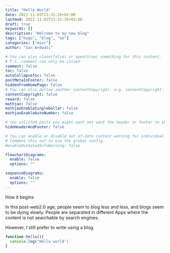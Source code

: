 ```yaml
---
title: "Hello World"
date: 2022-11-03T23:31:26+03:00
lastmod: 2022-11-03T23:31:26+03:00
draft: true
keywords: []
description: "Welcome to my new blog"
tags: ["hugo", "blog", "Go"]
categories: ["misc"]
author: "Ian Andwati"

# You can also close(false) or open(true) something for this content.
# P.S. comment can only be closed
comment: false
toc: false
autoCollapseToc: false
postMetaInFooter: false
hiddenFromHomePage: false
# You can also define another contentCopyright. e.g. contentCopyright: "This is another copyright."
contentCopyright: false
reward: false
mathjax: false
mathjaxEnableSingleDollar: false
mathjaxEnableAutoNumber: false

# You unlisted posts you might want not want the header or footer to show
hideHeaderAndFooter: false

# You can enable or disable out-of-date content warning for individual post.
# Comment this out to use the global config.
#enableOutdatedInfoWarning: false

flowchartDiagrams:
  enable: false
  options: ""

sequenceDiagrams:
  enable: false
  options: ""
---
```


How it begins

<!--more-->

In this post-web2.0 age, people seem to blog less and less, and blogs seem to be dying slowly. People are separated in different Apps where the content is not searchable by search engines.

However, I still prefer to write using a blog.

```javascript
function hello(){
  console.log("Hello world')
}

```
